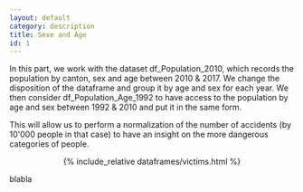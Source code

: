 ```yaml
---
layout: default
category: description
title: Sexe and Age
id: 1
---
```


In this part, we work with the dataset df_Population_2010, which records the population by canton, sex and age between 2010 \& 2017. We change the disposition of the dataframe and group it by age and sex for each year. We then consider df_Population_Age_1992 to have access to the population by age and sex between 1992 \& 2010 and put it in the same form.

This will allow us to perform a normalization of the number of accidents (by 10'000 people in that case) to have an insight on the more dangerous categories of people.
<center>{% include_relative dataframes/victims.html %}</center>

blabla